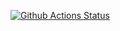 [![Github Actions Status](https://github.com/hexlet-boilerplates/python-package/workflows/Python%20CI/badge.svg)](https://github.com/zwg3/hexlet_pytest)
